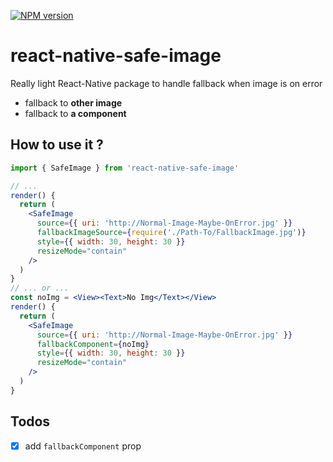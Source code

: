 [![NPM version](https://badge.fury.io/js/react-native-safe-image.svg)](http://badge.fury.io/js/react-native-safe-image)

# react-native-safe-image

Really light React-Native package to handle fallback when image is on error
- fallback to **other image**
- fallback to **a component**

## How to use it ?

```jsx
import { SafeImage } from 'react-native-safe-image'

// ...
render() {
  return (
    <SafeImage
      source={{ uri: 'http://Normal-Image-Maybe-OnError.jpg' }}
      fallbackImageSource={require('./Path-To/FallbackImage.jpg')}
      style={{ width: 30, height: 30 }}
      resizeMode="contain"
    />
  )
}
// ... or ...
const noImg = <View><Text>No Img</Text></View>
render() {
  return (
    <SafeImage
      source={{ uri: 'http://Normal-Image-Maybe-OnError.jpg' }}
      fallbackComponent={noImg}
      style={{ width: 30, height: 30 }}
      resizeMode="contain"
    />
  )
}

```

## Todos

- [x] add `fallbackComponent` prop
